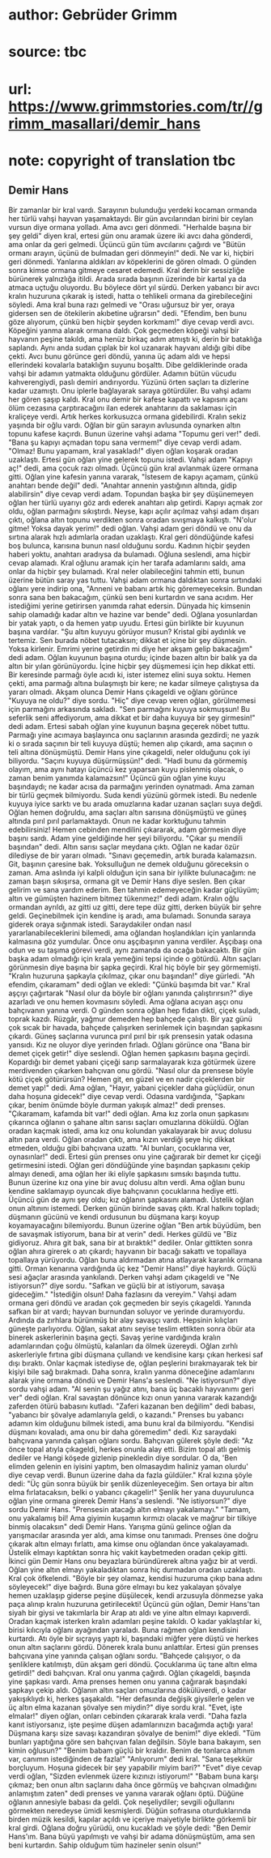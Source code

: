 # author: Gebrüder Grimm
# source: tbc
# url: https://www.grimmstories.com/tr//grimm_masallari/demir_hans
# note: copyright of translation tbc

## Demir Hans 

Bir zamanlar bir kral vardı. Sarayının bulunduğu yerdeki kocaman ormanda
her türlü vahşi hayvan yaşamaktaydı.
Bir gün avcılarından birini bir ceylan vursun diye ormana yolladı. Ama
avcı geri dönmedi.
"Herhalde başına bir şey geldi" diyen kral, ertesi gün onu aramak
üzere iki avcı daha gönderdi, ama onlar da geri gelmedi. Üçüncü gün tüm
avcılarını çağırdı ve "Bütün ormanı arayın, üçünü de bulmadan geri
dönmeyin!" dedi. Ne var ki, hiçbiri geri dönmedi. Yanlarına aldıkları
av köpeklerini de gören olmadı.
O günden sonra kimse ormana gitmeye cesaret edemedi. Kral derin bir
sessizliğe bürünerek yalnızlığa itildi. Arada sırada başının üzerinde
bir kartal ya da atmaca uçtuğu oluyordu.
Bu böylece dört yıl sürdü. Derken yabancı bir avcı kralın huzuruna
çıkarak iş istedi, hatta o tehlikeli ormana da girebileceğini söyledi.
Ama kral buna razı gelmedi ve "Orası uğursuz bir yer, oraya gidersen
sen de ötekilerin akıbetine uğrarsın" dedi.
"Efendim, ben bunu göze alıyorum, çünkü ben hiçbir şeyden korkmam!"
diye cevap verdi avcı. Köpeğini yanma alarak ormana daldı. Çok geçmeden
köpeği vahşi bir hayvanın peşine takıldı, ama henüz birkaç adım atmıştı
ki, derin bir bataklığa saplandı. Aynı anda sudan çıplak bir kol
uzanarak hayvanı aldığı gibi dibe çekti. Avcı bunu görünce geri döndü,
yanına üç adam aldı ve hepsi ellerindeki kovalarla bataklığın suyunu
boşalttı. Dibe geldiklerinde orada vahşi bir adamın yatmakta olduğunu
gördüler. Adamın bütün vücudu kahverengiydi, paslı demiri andırıyordu.
Yüzünü örten saçları ta dizlerine kadar uzamıştı. Onu iplerle bağlayarak
saraya götürdüler.
Bu vahşi adamı her gören şaşıp kaldı. Kral onu demir bir kafese kapattı
ve kapısını açanı ölüm cezasına çarptıracağını ilan ederek anahtarını da
saklaması için kraliçeye verdi.
Artık herkes korkusuzca ormana gidebilirdi.
Kralın sekiz yaşında bir oğlu vardı. Oğlan bir gün sarayın avlusunda
oynarken altın topunu kafese kaçırdı. Bunun üzerine vahşi adama "Topumu
geri ver!" dedi.
"Bana şu kapıyı açmadan topu sana vermem!" diye cevap verdi adam.
"Olmaz! Bunu yapamam, kral yasakladı!" diyen oğlan koşarak oradan
uzaklaştı.
Ertesi gün oğlan yine gelerek topunu istedi.
Vahşi adam "Kapıyı aç!" dedi, ama çocuk razı olmadı.
Üçüncü gün kral avlanmak üzere ormana gitti. Oğlan yine kafesin yanına
vararak, "İstesem de kapıyı açamam, çünkü anahtarı bende değil" dedi.
"Anahtar annenin yastığının altında, gidip alabilirsin" diye cevap
verdi adam.
Topundan başka bir şey düşünemeyen oğlan her türlü uyarıyı göz ardı
ederek anahtarı alıp getirdi. Kapıyı açmak zor oldu, oğlan parmağını
sıkıştırdı.
Neyse, kapı açılır açılmaz vahşi adam dışarı çıktı, oğlana altın topunu
verdikten sonra oradan sıvışmaya kalkıştı.
"N'olur gitme! Yoksa dayak yerim!" dedi oğlan.
Vahşi adam geri döndü ve onu da sırtına alarak hızlı adımlarla oradan
uzaklaştı.
Kral geri döndüğünde kafesi boş bulunca, karısına bunun nasıl olduğunu
sordu. Kadının hiçbir şeyden haberi yoktu, anahtarı aradıysa da
bulamadı. Oğluna seslendi, ama hiçbir cevap alamadı.
Kral oğlunu aramak için her tarafa adamlarını saldı, ama onlar da hiçbir
şey bulamadı. Kral neler olabileceğini tahmin etti, bunun üzerine bütün
saray yas tuttu.
Vahşi adam ormana daldıktan sonra sırtındaki oğlanı yere indirip ona,
"Anneni ve babanı artık hiç göremeyeceksin. Bundan sonra sana ben
bakacağım, çünkü sen beni kurtardın ve sana acıdım. Her istediğimi
yerine getirirsen yanımda rahat edersin. Dünyada hiç kimsenin sahip
olamadığı kadar altın ve hazine var bende" dedi.
Oğlana yosunlardan bir yatak yaptı, o da hemen yatıp uyudu.
Ertesi gün birlikte bir kuyunun başına vardılar.
"Şu altın kuyuyu görüyor musun? Kristal gibi aydınlık ve tertemiz. Sen
burada nöbet tutacaksın; dikkat et içine bir şey düşmesin. Yoksa
kirlenir. Emrimi yerine getirdin mi diye her akşam gelip bakacağım"
dedi adam.
Oğlan kuyunun başına oturdu; içinde bazen altın bir balık ya da altın
bir yılan görünüyordu. İçine hiçbir şey düşmemesi için hep dikkat etti.
Bir keresinde parmağı öyle acıdı ki, ister istemez elini suya soktu.
Hemen çekti, ama parmağı altına bulaşmıştı bir kere; ne kadar silmeye
çalıştıysa da yararı olmadı.
Akşam olunca Demir Hans çıkageldi ve oğlanı görünce "Kuyuya ne oldu?"
diye sordu.
"Hiç" diye cevap veren oğlan, görülmemesi için parmağını arkasında
sakladı.
"Sen parmağını kuyuya sokmuşsun! Bu seferlik seni affediyorum, ama
dikkat et bir daha kuyuya bir şey girmesin!" dedi adam.
Ertesi sabah oğlan yine kuyunun başına geçerek nöbet tuttu. Parmağı yine
acımaya başlayınca onu saçlarının arasında gezdirdi; ne yazık ki o
sırada saçının bir teli kuyuya düştü; hemen alıp çıkardı, ama saçının o
teli altına dönüşmüştü.
Demir Hans yine çıkageldi, neler olduğunu çok iyi biliyordu. "Saçını
kuyuya düşürmüşsün!" dedi. "Hadi bunu da görmemiş olayım, ama aynı
hatayı üçüncü kez yaparsan kuyu pislenmiş olacak, o zaman benim yanımda
kalamazsın!"
Üçüncü gün oğlan yine kuyu başındaydı; ne kadar acısa da parmağını
yerinden oynatmadı. Ama zaman bir türlü geçmek bilmiyordu. Suda kendi
yüzünü görmek istedi. Bu nedenle kuyuya iyice sarktı ve bu arada
omuzlarına kadar uzanan saçları suya değdi. Oğlan hemen doğruldu, ama
saçları altın sarısına dönüşmüştü ve güneş altında pırıl pırıl
parlamaktaydı. Onun ne kadar korktuğunu tahmin edebilirsiniz! Hemen
cebinden mendilini çıkararak, adam görmesin diye başını sardı.
Adam yine geldiğinde her şeyi biliyordu. "Çıkar şu mendili başından"
dedi.
Altın sarısı saçlar meydana çıktı. Oğlan ne kadar özür dilediyse de bir
yararı olmadı.
"Sınavı geçemedin, artık burada kalamazsın. Git, başının çaresine bak.
Yoksulluğun ne demek olduğunu göreceksin o zaman. Ama aslında iyi kalpli
olduğun için sana bir iyilikte bulunacağım: ne zaman başın sıkışırsa,
ormana git ve Demir Hans diye seslen. Ben çıkar gelirim ve sana yardım
ederim. Ben tahmin edemeyeceğin kadar güçlüyüm; altın ve gümüşten
hazinem bitmez tükenmez!" dedi adam.
Kralın oğlu ormandan ayrıldı, az gitti uz gitti, dere tepe düz gitti,
derken büyük bir şehre geldi. Geçinebilmek için kendine iş aradı, ama
bulamadı. Sonunda saraya giderek oraya sığınmak istedi. Saraydakiler
ondan nasıl yararlanabileceklerini bilemedi, ama oğlandan hoşlandıkları
için yanlarında kalmasına göz yumdular. Önce onu aşçıbaşının yanına
verdiler.
Aşçıbaşı ona odun ve su taşıma görevi verdi, aynı zamanda da ocağa
bakacaktı. Bir gün başka adam olmadığı için krala yemeğini tepsi içinde
o götürdü. Altın saçları görünmesin diye başına bir şapka geçirdi. Kral
hiç böyle bir şey görmemişti. "Kralın huzuruna şapkayla çıkılmaz, çıkar
onu başından!" diye gürledi.
"Ah efendim, çıkaramam" dedi oğlan ve ekledi: "Çünkü başımda bit
var."
Kral aşçıyı çağırtarak "Nasıl olur da böyle bir oğlanı yanında
çalıştırırsın?" diye azarladı ve onu hemen kovmasını söyledi.
Ama oğlana acıyan aşçı onu bahçıvanın yanına verdi.
O günden sonra oğlan hep fidan dikti, çiçek suladı, toprak kazdı.
Rüzgâr, yağmur demeden hep bahçede çalıştı.
Bir yaz günü çok sıcak bir havada, bahçede çalışırken serinlemek için
başından şapkasını çıkardı. Güneş saçlarına vurunca pırıl pırıl bir ışık
prensesin yatak odasına yansıdı. Kız ne oluyor diye yerinden fırladı.
Oğlanı görünce ona "Bana bir demet çiçek getir!" diye seslendi. Oğlan
hemen şapkasını başına geçirdi. Kopardığı bir demet yabani çiçeği sarıp
sarmalayarak kıza götürmek üzere merdivenden çıkarken bahçıvan onu
gördü.
"Nasıl olur da prensese böyle kötü çiçek götürürsün? Hemen git, en
güzel ve en nadir çiçeklerden bir demet yap!" dedi. Ama oğlan, "Hayır,
yabani çiçekler daha güçlüdür, onun daha hoşuna gidecek!" diye cevap
verdi.
Odasına vardığında, "Şapkanı çıkar, benim önümde böyle durman yakışık
almaz!" dedi prenses.
"Çıkaramam, kafamda bit var!" dedi oğlan. Ama kız zorla onun şapkasını
çıkarınca oğlanın o şahane altın sarısı saçları omuzlarına döküldü.
Oğlan oradan kaçmak istedi, ama kız onu kolundan yakalayarak bir avuç
dolusu altın para verdi.
Oğlan oradan çıktı, ama kızın verdiği şeye hiç dikkat etmeden, olduğu
gibi bahçıvana uzattı. "Al bunları, çocuklarına ver, oynasınlar!"
dedi.
Ertesi gün prenses onu yine çağırarak bir demet kır çiçeği getirmesini
istedi. Oğlan geri döndüğünde yine başından şapkasını çekip almayı
denedi, ama oğlan her iki eliyle şapkasını sımsıkı başında tuttu. Bunun
üzerine kız ona yine bir avuç dolusu altın verdi. Ama oğlan bunu kendine
saklamayıp oyuncak diye bahçıvanın çocuklarına hediye etti.
Üçüncü gün de aynı şey oldu; kız oğlanın şapkasını alamadı. Üstelik
oğlan onun altınını istemedi.
Derken günün birinde savaş çıktı. Kral halkını topladı; düşmanın gücünü
ve kendi ordusunun bu düşmana karşı koyup koyamayacağını bilemiyordu.
Bunun üzerine oğlan "Ben artık büyüdüm, ben de savaşmak istiyorum, bana
bir at verin" dedi.
Herkes güldü ve "Biz gidiyoruz. Ahıra git bak, sana bir at bıraktık!"
dediler.
Onlar gittikten sonra oğlan ahıra girerek o atı çıkardı; hayvanın bir
bacağı sakattı ve topallaya topallaya yürüyordu.
Oğlan buna aldırmadan atına atlayarak karanlık ormana gitti. Orman
kenarına vardığında üç kez "Demir Hans!" diye haykırdı. Güçlü sesi
ağaçlar arasında yankılandı. Derken vahşi adam çıkageldi ve "Ne
istiyorsun?" diye sordu.
"Safkan ve güçlü bir at istiyorum, savaşa gideceğim."
"İstediğin olsun! Daha fazlasını da vereyim."
Vahşi adam ormana geri döndü ve aradan çok geçmeden bir seyis çıkageldi.
Yanında safkan bir at vardı; hayvan burnundan soluyor ve yerinde
duramıyordu. Ardında da zırhlara bürünmüş bir alay savaşçı vardı.
Hepsinin kılıçları güneşte parlıyordu.
Oğlan, sakat atını seyise teslim ettikten sonra öbür ata binerek
askerlerinin başına geçti.
Savaş yerine vardığında kralın adamlarından çoğu ölmüştü, kalanları da
ölmek üzereydi. Oğlan zırhlı askerleriyle fırtına gibi düşmana çullandı
ve kendisine karşı çıkan herkesi saf dışı bıraktı. Onlar kaçmak
istediyse de, oğlan peşlerini bırakmayarak tek bir kişiyi bile sağ
bırakmadı. Daha sonra, kralın yanma döneceğine adamlarını alarak yine
ormana döndü ve Demir Hans'a seslendi.
"Ne istiyorsun?" diye sordu vahşi adam.
"Al senin şu yağız atını, bana üç bacaklı hayvanımı geri ver" dedi
oğlan.
Kral savaştan dönünce kızı onun yanına vararak kazandığı zaferden ötürü
babasını kutladı.
"Zaferi kazanan ben değilim" dedi babası, "yabancı bir şövalye
adamlarıyla geldi, o kazandı."
Prenses bu yabancı adamın kim olduğunu bilmek istedi, ama bunu kral da
bilmiyordu. "Kendisi düşmanı kovaladı, ama onu bir daha göremedim"
dedi.
Kız saraydaki bahçıvana yanında çalışan oğlanı sordu. Bahçıvan gülerek
şöyle dedi: "Az önce topal atıyla çıkageldi, herkes onunla alay etti.
Bizim topal atlı gelmiş dediler ve Hangi köşede gizlenip pinekledin diye
sordular. O da, 'Ben elimden gelenin en iyisini yaptım, ben olmasaydım
haliniz yaman olurdu' diye cevap verdi. Bunun üzerine daha da fazla
güldüler."
Kral kızına şöyle dedi: "Üç gün sonra büyük bir şenlik düzenleyeceğim.
Sen ortaya bir altın elma fırlatacaksın, belki o yabancı çıkagelir!"
Şenlik her yana duyurulunca oğlan yine ormana girerek Demir Hans'a
seslendi.
"Ne istiyorsun?" diye sordu Demir Hans.
"Prensesin atacağı altın elmayı yakalamayı."
"Tamam, onu yakalamış bil! Ama giyimin kuşamın kırmızı olacak ve mağrur
bir tilkiye binmiş olacaksın" dedi Demir Hans.
Yarışma günü gelince oğlan da yarışmacılar arasında yer aldı, ama kimse
onu tanımadı.
Prenses öne doğru çıkarak altın elmayı fırlattı, ama kimse onu oğlandan
önce yakalayamadı. Üstelik elmayı kaptıktan sonra hiç vakit kaybetmeden
oradan çekip gitti.
İkinci gün Demir Hans onu beyazlara büründürerek altına yağız bir at
verdi. Oğlan yine altın elmayı yakaladıktan sonra hiç durmadan oradan
uzaklaştı.
Kral çok öfkelendi. "Böyle bir şey olamaz, kendisi huzuruma çıkıp bana
adını söyleyecek!" diye bağırdı.
Buna göre elmayı bu kez yakalayan şövalye hemen uzaklaşıp giderse peşine
düşülecek, kendi arzusuyla dönmezse yaka paça alınıp kralın huzuruna
getirilecekti!
Üçüncü gün oğlan, Demir Hans'tan siyah bir giysi ve takımlarla bir Arap
atı aldı ve yine altın elmayı kapıverdi. Oradan kaçmak isterken kralın
adamları peşine takıldı. O kadar yaklaştılar ki, birisi kılıcıyla oğlanı
ayağından yaraladı. Buna rağmen oğlan kendisini kurtardı. Atı öyle bir
sıçrayış yaptı ki, başındaki miğfer yere düştü ve herkes onun altın
saçlarını gördü. Dönerek krala bunu anlattılar.
Ertesi gün prenses bahçıvana yine yanında çalışan oğlanı sordu.
"Bahçede çalışıyor, o da şenliklere katılmıştı, dün akşam geri döndü.
Çocuklarıma üç tane altın elma getirdi!" dedi bahçıvan.
Kral onu yanma çağırdı. Oğlan çıkageldi, başında yine şapkası vardı. Ama
prenses hemen onu yanına çağırarak başındaki şapkayı çekip aldı. Oğlanın
altın saçları omuzlarına dökülüverdi, o kadar yakışıklıydı ki, herkes
şaşakaldı.
"Her defasında değişik giysilerle gelen ve üç altın elma kazanan
şövalye sen miydin?" diye sordu kral.
"Evet, işte elmalar!" diyen oğlan, onları cebinden çıkararak krala
verdi. "Daha fazla kanıt istiyorsanız, işte peşime düşen adamlarınızın
bacağımda açtığı yara! Düşmana karşı size savaşı kazandıran şövalye de
benim!" diye ekledi.
"Tüm bunları yaptığına göre sen bahçıvan falan değilsin. Söyle bana
bakayım, sen kimin oğlusun?"
"Benim babam güçlü bir kraldır. Benim de tonlarca altınım var, canımın
istediğinden de fazla!"
"Anlıyorum" dedi kral. "Sana teşekkür borçluyum. Hoşuna gidecek bir
şey yapabilir miyim bari?"
"Evet" diye cevap verdi oğlan, "Sizden evlenmek üzere kızınızı
istiyorum!"
"Babam buna karşı çıkmaz; ben onun altın saçlarını daha önce görmüş ve
bahçıvan olmadığını anlamıştım zaten" dedi prenses ve yanına vararak
oğlanı öptü.
Düğüne oğlanın annesiyle babası da geldi. Çok neşeliydiler; sevgili
oğullarını görmekten neredeyse ümidi kesmişlerdi.
Düğün sofrasına oturduklarında birden müzik kesildi, kapılar açıldı ve
içeriye maiyetiyle birlikte görkemli bir kral girdi. Oğlana doğru
yürüdü, onu kucakladı ve şöyle dedi: "Ben Demir Hans'ım. Bana büyü
yapılmıştı ve vahşi bir adama dönüşmüştüm, ama sen beni kurtardın. Sahip
olduğum tüm hazineler senin olsun!"
